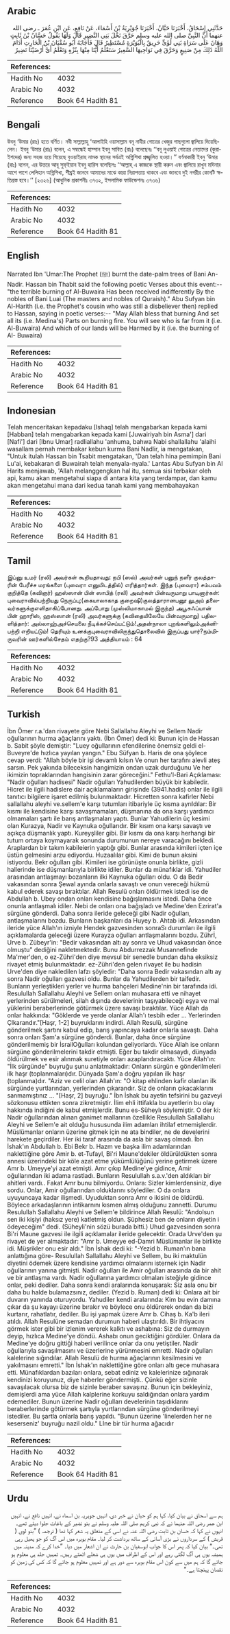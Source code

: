 ## Arabic


<div dir="rtl" lang="ar" style={{fontSize:'larger',backgroundColor:'#f8f9fa',padding:20}}>
حَدَّثَنِي إِسْحَاقُ، أَخْبَرَنَا حَبَّانُ، أَخْبَرَنَا جُوَيْرِيَةُ بْنُ أَسْمَاءَ، عَنْ نَافِعٍ، عَنِ ابْنِ عُمَرَ ـ رضى الله عنهما أَنَّ النَّبِيَّ صلى الله عليه وسلم حَرَّقَ نَخْلَ بَنِي النَّضِيرِ قَالَ وَلَهَا يَقُولُ حَسَّانُ بْنُ ثَابِتٍ وَهَانَ عَلَى سَرَاةِ بَنِي لُؤَىٍّ حَرِيقٌ بِالْبُوَيْرَةِ مُسْتَطِيرُ قَالَ فَأَجَابَهُ أَبُو سُفْيَانَ بْنُ الْحَارِثِ أَدَامَ اللَّهُ ذَلِكَ مِنْ صَنِيعٍ وَحَرَّقَ فِي نَوَاحِيهَا السَّعِيرُ سَتَعْلَمُ أَيُّنَا مِنْهَا بِنُزْهٍ وَتَعْلَمُ أَىَّ أَرْضَيْنَا تَضِيرُ
</div>
<div style={{backgroundColor:'#f8f9fa',padding:20, marginBottom: 10}}><table> <thead> <tr> <th>References:</th> <th></th> </tr> </thead> <tbody><tr><td>Hadith No</td><td>4032</td></tr><tr><td>Arabic No</td><td>4032</td></tr><tr><td>Reference</td><td>Book 64 Hadith 81</td></tr></tbody></table></div>

## Bengali


<div dir="ltr" lang="bn" style={{fontSize:'larger',backgroundColor:'#f8f9fa',padding:20}}>
উবনু ‘উমার (রাঃ) হতে বর্ণিত। নবী সাল্লাল্লাহু ‘আলাইহি ওয়াসাল্লাম বনূ নাযীর গোত্রের খেজুর গাছগুলো জ্বালিয়ে দিয়েছিলেন। ইবনু ‘উমার (রাঃ) বলেন, এ সম্বন্ধেই হাস্সান ইবনু সাবিত (রাঃ) বলেছেনঃ ‘‘বনূ লুওয়াই গোত্রের নেতাদের (কুরাইশদের) জন্য সহজ হয়ে গিয়েছে বুওয়াইরাহ নামক স্থানের সর্বত্রই অগ্নিশিখা প্রজ্জ্বলিত হওয়া।’’ বর্ণনাকারী ইবনু ‘উমার (রাঃ) বলেন, এর উত্তরে আবূ সুফ্ইয়ান ইবনু হারিস বলেছিলঃ ‘‘আল্লাহ্ এ কাজকে স্থায়ী করুন এবং জ্বালিয়ে রাখুন মদিনার আশে পাশে লেলিহান অগ্নিশিখা, শীঘ্রই জানবে আমাদের মাঝে কারা নিরাপত্তায় থাকবে এবং জানবে দুই নগরীর কোনটি ক্ষতিগ্রস্ত হবে।’’ [২৩২৬] (আধুনিক প্রকাশনীঃ ৩৭৩২, ইসলামিক ফাউন্ডেশনঃ ৩৭৩৬)
</div>
<div style={{backgroundColor:'#f8f9fa',padding:20, marginBottom: 10}}><table> <thead> <tr> <th>References:</th> <th></th> </tr> </thead> <tbody><tr><td>Hadith No</td><td>4032</td></tr><tr><td>Arabic No</td><td>4032</td></tr><tr><td>Reference</td><td>Book 64 Hadith 81</td></tr></tbody></table></div>

## English


<div dir="ltr" lang="en" style={{fontSize:'larger',backgroundColor:'#f8f9fa',padding:20}}>
Narrated Ibn 'Umar:The Prophet (ﷺ) burnt the date-palm trees of Bani An-Nadir. Hassan bin Thabit said the following poetic Verses about this event:-- "the terrible burning of Al-Buwaira Has been received indifferently By the nobles of Bani Luai (The masters and nobles of Quraish)." Abu Sufyan bin Al-Harith (i.e. the Prophet's cousin who was still a disbeliever then) replied to Hassan, saying in poetic verses:-- "May Allah bless that burning And set all its (i.e. Medina's) Parts on burning fire. You will see who is far from it (i.e. Al-Buwaira) And which of our lands will be Harmed by it (i.e. the burning of Al- Buwaira)
</div>
<div style={{backgroundColor:'#f8f9fa',padding:20, marginBottom: 10}}><table> <thead> <tr> <th>References:</th> <th></th> </tr> </thead> <tbody><tr><td>Hadith No</td><td>4032</td></tr><tr><td>Arabic No</td><td>4032</td></tr><tr><td>Reference</td><td>Book 64 Hadith 81</td></tr></tbody></table></div>

## Indonesian


<div dir="ltr" lang="id" style={{fontSize:'larger',backgroundColor:'#f8f9fa',padding:20}}>
Telah menceritakan kepadaku [Ishaq] telah mengabarkan kepada kami [Habban] telah mengabarkan kepada kami [Juwairiyah bin Asma'] dari [Nafi'] dari [Ibnu Umar] radliallahu 'anhuma, bahwa Nabi shallallahu 'alaihi wasallam pernah membakar kebun kurma Bani Nadlir, ia mengatakan, "Untuk itulah Hassan bin Tsabit mengatakan, 'Dan telah hina pemimpin Bani Lu'ai, kebakaran di Buwairah telah menyala-nyala.' Lantas Abu Sufyan bin Al Harits menjawab, 'Allah melanggengkan hal itu, semua sisi terbakar oleh api, kamu akan mengetahui siapa di antara kita yang terdampar, dan kamu akan mengetahui mana dari kedua tanah kami yang membahayakan
</div>
<div style={{backgroundColor:'#f8f9fa',padding:20, marginBottom: 10}}><table> <thead> <tr> <th>References:</th> <th></th> </tr> </thead> <tbody><tr><td>Hadith No</td><td>4032</td></tr><tr><td>Arabic No</td><td>4032</td></tr><tr><td>Reference</td><td>Book 64 Hadith 81</td></tr></tbody></table></div>

## Tamil


<div dir="ltr" lang="ta" style={{fontSize:'larger',backgroundColor:'#f8f9fa',padding:20}}>
இப்னு உமர் (ரலி) அவர்கள் கூறியதாவது: நபி (ஸல்) அவர்கள் பனுந் நளீர் குலத்தாரின் பேரீச்ச மரங்களை (புவைரா எனுமிடத்தில்) எரித்தார்கள். இந்த (புவைரா) சம்பவம் குறித்தே (கவிஞர்) ஹஸ்ஸான் பின் ஸாபித் (ரலி) அவர்கள் பின்வருமாறு பாடினார்கள்: புவைராவில்பற்றியது நெருப்பு;(கையாலாகாத குறைஷி)குலத்தாரானபனூ லுஅய் தலைவர்களுக்குஎளிதாகிப்போனது. அப்போது (முஸ்லிமாகாமல் இருந்த) அபூசுஃப்யான் பின் ஹாரிஸ், ஹஸ்ஸான் (ரலி) அவர்களுக்கு (கவிதையிலேயே பின்வருமாறு) பதிலளித்தார்: அல்லாஹ்அச்செயலை நீடிக்கச்செய்யட்டும்!அதன்நாலா புறங்களிலும்அக்னிபற்றி எறியட்டும்! தெரியும் உனக்குபுவைராவிலிருந்துதொலைவில் இருப்பது யார்?நம்மிருவரின் ஊர்களில்சேதம் எதற்கு?93 அத்தியாயம் : 64
</div>
<div style={{backgroundColor:'#f8f9fa',padding:20, marginBottom: 10}}><table> <thead> <tr> <th>References:</th> <th></th> </tr> </thead> <tbody><tr><td>Hadith No</td><td>4032</td></tr><tr><td>Arabic No</td><td>4032</td></tr><tr><td>Reference</td><td>Book 64 Hadith 81</td></tr></tbody></table></div>

## Turkish


<div dir="ltr" lang="tr" style={{fontSize:'larger',backgroundColor:'#f8f9fa',padding:20}}>
İbn Ömer r.a.'dan rivayete göre Nebi Sallallahu Aleyhi ve Sellem Nadir oğullarının hurma ağaçlarını yaktı. (İbn Ömer) dedi ki: Bunun için de Hassan b. Sabit şöyle demiştir: "Luey oğullarının efendilerine önemsiz geldi el-Buveyre'de hızlıca yayılan yangın." Ebu Süfyan b. Haris de ona şöylece cevap verdi: "Allah böyle bir işi devamlı kılsın Ve onun her tarafını alevli ateş sarsın. Pek yakında bileceksin hangimizin ondan uzak durduğunu Ve her ikimizin topraklarından hangisinin zarar göreceğini." Fethu'l-Bari Açıklaması: "Nadir oğulları hadisesi" Nadir oğulları Yahudilerden büyük bir kabiledir. Hicret ile ilgili hadislere dair açıklamaların girişinde (3941.hadis) onlar ile ilgili tanıtıcı bilgilere işaret edilmiş bulunmaktadır. Hicretten sonra kafirler Nebi sallallahu aleyhi ve.sellem'e karşı tutumları itibariyle üç kısma ayrıldılar: Bir kısmı ile kendisine karşı savaşmamaları, düşmanına da ona karşı yardımcı olmamaları şartı ile barış antlaşmaları yaptı. Bunlar Yahudilerin üç kesimi olan Kurazya, Nadir ve Kaynuka oğullarıdır. Bir kısım ona karşı savaştı ve açıkça düşmanlık yaptı. Kureyşliler gibi. Bir kısmı da ona karşı herhangi bir tutum ortaya koymayarak sonunda durumunun nereye varacağını bekledi. Araplardan bir takım kabileierin yaptığı gibi. Bunlar arasında kimileri içten içe üstün gelmesini arzu ediyordu. Huzaalılar gibi. Kimi de bunun aksini istiyordu. Bekr oğulları gibi. Kimileri ise görünüşte onunla birlikte, gizli hallerinde ise düşmanlarıyla birlikte idiler. Bunlar da münafıklar idi. Yahudiler arasından antlaşmayı bozanların ilki Kaynuka oğulları oldu. O da Bedir vakasından sonra Şewal ayında onlarla savaştı ve onun vereceği hükmü kabul ederek savaşı bıraktılar. Allah Resulü onları öldürmek istedi ise de Abdullah b. Ubey ondan onları kendisine bağışlamasını istedi. Daha önce onunla antlaşmalı idiler. Nebi de onları ona bağışladı ve Medine'den Ezrirat'a sürgüne gönderdi. Daha sonra ileride geleceği gibi Nadir oğulları, antlaşmalarını bozdu. Bunların başkanları da Huyey b. Ahtab idi. Arkasından ileride yüce Allah'ın izniyle Hendek gazvesinden sonraSı durumları ile ilgili açıklamalarda geleceği üzere Kurayza oğulları antlaşmalarını bozdu. Zührİ, Urve b. Zübeyr'in: "Bedir vakasından altı ay sonra ve Uhud vakasından önce olmuştu" dediğini nakletmektedir. Bunu Abdurrezzak Musannefinde Ma'mer'den, o ez-Zühri'den diye mevsul bir senedIe bundan daha eksiksiz rivayet etmiş bulunmaktadır. ez-Zühri'den gelen rivayet ile bu hadisin Urve'den diye nakledilen lafzı şöyledir: "Daha sonra Bedir vakasından altı ay sonra Nadir oğulları gazvesi oldu. Bunlar da Yahudilerden bir taifedir. Bunların yerleştikleri yerler ve hurma bahçeleri Medine'nin bir tarafında idi. Resulullah Sallallahu Aleyhi ve Sellem onları muhasara etti ve nihayet yerlerinden sürülmeleri, silah dışında develerinin taşıyabileceği eşya ve mal yüklerini beraberlerinde götürmek üzere savaşı bıraktılar. Yüce Allah da onlar hakkında: "Göklerde ve yerde olanlar Allah'ı tesbih eder ... Yerlerinden Çlkarandır."[Haşr, 1-2] buyruklarını indirdi. Allah Resulü, sürgüne gönderilmek şartını kabul edip, barış yapıncaya kadar onlarla savaştı. Daha sonra onları Şam'a sürgüne gönderdi. Bunlar, daha önce sürgüne gönderilmemiş bir İsrailOğulları kolundan geliyorlardı. Yüce Allah ise onların sürgüne gönderilmelerini takdir etmişti. Eğer bu takdir olmasaydı, dünyada öldürülmek ve esir alınmak suretiyle onları azaplandıracaktı. Yüce Allah'ın: "İlk sürgünde" buyruğu şunu anlatmaktadır: Onların sürgün e gönderilmeleri ilk haşr (toplanmaları)dır. Dünyada Şam'a doğru yapılan ilk haşr (toplanma)dır. "Aziz ve celil olan Allah'ın: "O kitap ehlinden kafir olanları ilk sürgünde yurtlarından, yerlerinden çıkarandır. Siz de onların çıkacaklarını sanmamıştınız ... "[Haşr, 2] buyruğu." İbn İshak bu ayetin tefsirini bu gazveyi sözkonusu ettikten sonra zikretmiştir. İlim ehli ittifakla bu ayetlerin bu olay hakkında indiğini de kabul etmişlerdir. Bunu es-Süheylı söylemiştir. O der ki: Nadir oğullarından alınan ganimet mallarının özellikle Resulullah Sallallahu Aleyhi ve Sellem'e ait olduğu hususunda ilim adamları ihtilaf etmemişlerdir. Müslümanlar onların üzerine gitmek için ne ata bindiler, ne de develerini harekete geçirdiler. Her iki taraf arasında da asla bir savaş olmadı. İbn İshak'ın Abdullah b. Ebi Bekr b. Hazm ve başka ilim adamlarından naklettiğine göre Amir b. et-Tufayl, Bi'ri Maune'dekiler öldürüldükten sonra annesi üzerindeki bir köle azat etme yükümlülüğünü yerine getirmek üzere Amr b. Umeyye'yi azat etmişti. Amr çıkıp Medine'ye gidince, Amir oğullarından iki adama rastladı. Bunların Resulullah s.a.v.'den aldıkları bir ahitleri vardı.. Fakat Amr bunu bilmiyordu. Onlara: Sizler kimlerdensiniz, diye sordu. Onlar, Amir oğullarından olduklarını söylediler. O da onlara uyuyuncaya kadar ilişmedi. Uyuduktan sonra Amr o ikisini de öldürdü. Böylece arkadaşlarının intikarnını kısmen almış olduğunu zannetti. Durumu Resulullah Sallallahu Aleyhi ve Sellem'e bildirince Allah Resulü: "Andolsun sen iki kişiyi (haksız yere) katletmiş oldun. Şüphesiz ben de onların diyetin i ödeyeceğim" dedi. (Süheyli'nin sözü burada bitti.) Uhud gazvesinden sonra Bi'ri Maune gazvesi ile ilgili açıklamalar ileride gelecektir. Orada Urve'den şu rivayet de yer almaktadır: "Amr b. Umeyye ed-Damri Müslümanlar ile birlikte idi. Müşrikler onu esir aldı." İbn İshak dedi ki: "-Yezid b. Ruman'ın bana anlattığına göre- Resulullah Sallallahu Aleyhi ve Sellem, bu iki maktulün diyetini ödemek üzere kendisine yardımcı olmalarını isternek için Nadir oğullarının yanına gitmişti. Nadir oğulları ile Amir oğulları arasında da bir ahit ve bir antlaşma vardı. Nadir oğullarına yardımcı olmaları isteğiyle gidince onlar, peki dediler. Daha sonra kendi aralarında konuşarak: Siz asla onu bir daha bu halde bulamazsınız, dediler. (Yezid b. Ruman) dedi ki: Onlara ait bir duvarın yanında oturuyordu. Yahudiler kendi aralarında: Kim bu evin damına çıkar da şu kayayı üzerine bırakır ve böylece onu öldürerek ondan da bizi kurtarır, rahatlatır, dediler. Bu işi yapmak üzere Amr b. Cihaş b. Ka'b ileri atıldı. Allah Resulüne semadan durumun haberi ulaştırıldı. Bir ihtiyacını görmek ister gibi bir izlenim vererek kalktı ve ashabına: Siz de durmayın deyip, hızlıca Medine'ye döndü. Ashabı onun geciktiğini gördüler. Onlara da Medine'ye doğru gittiği haberi verilince onlar da onu yetiştiler. Nadir oğullarıyla savaşılmasını ve üzerlerine yürünmesini emretti. Nadir oğulları kalelerine sığındılar. Allah Resulü de hurma ağaçlarının kesilmesini ve yakılmasını emretti." İbn İshak'ın naklettiğine göre onları altı gece muhasara etti. Münafıklardan bazıları onlara, sebat ediniz ve kalelerinize sığınarak kendinizi koruyunuz, diye haberler göndermişti.. Çünkü eğer sizinle savaşılacak olursa biz de sizinle beraber savaşınz. Bunun için bekleyiniz, demişlerdi ama yüce Allah kalplerine korkuyu saldığından onlara yardım edemediler. Bunun üzerine Nadir oğulları develerinin taşıdıklarını beraberlerinde götürmek şartıyla yurtlarından sürgüne gönderilmeyi istediler. Bu şartla onlarla barış yapıldı. "Bunun üzerine 'linelerden her ne keserseniz' buyruğu nazil oldu." LIne bir tür hurma ağacıdır
</div>
<div style={{backgroundColor:'#f8f9fa',padding:20, marginBottom: 10}}><table> <thead> <tr> <th>References:</th> <th></th> </tr> </thead> <tbody><tr><td>Hadith No</td><td>4032</td></tr><tr><td>Arabic No</td><td>4032</td></tr><tr><td>Reference</td><td>Book 64 Hadith 81</td></tr></tbody></table></div>

## Urdu


<div dir="rtl" lang="ur" style={{fontSize:'larger',backgroundColor:'#f8f9fa',padding:20}}>
ہم سے اسحاق نے بیان کیا، کہا ہم کو حبان نے خبر دی، انہیں جویریہ بن اسماء نے، انہیں نافع نے، انہیں ابن عمر رضی اللہ عنہما نے کہ نبی کریم صلی اللہ علیہ وسلم نے بنو نضیر کے باغات جلوا دیئے تھے۔ انہوں نے کہا کہ حسان بن ثابت رضی اللہ عنہ نے اسی کے متعلق یہ شعر کہا تھا ( ترجمہ ) ”بنو لوی ( قریش ) کے سرداروں نے بڑی آسانی کے ساتھ برداشت کر لیا۔ مقام بویرہ میں اس آگ کو جو پھیل رہی تھی۔“ بیان کیا کہ پھر اس کا جواب ابوسفیان بن حارث نے ان اشعار میں دیا۔ ”خدا کرے کہ مدینہ میں ہمیشہ یوں ہی آگ لگتی رہے اور اس کے اطراف میں یوں ہی شعلے اٹھتے رہیں۔ تمہیں جلد ہی معلوم ہو جائے گا کہ ہم میں سے کون اس مقام بویرہ سے دور ہے اور تمہیں معلوم ہو جائے گا کہ کس کی زمین کو نقصان پہنچتا ہے۔“
</div>
<div style={{backgroundColor:'#f8f9fa',padding:20, marginBottom: 10}}><table> <thead> <tr> <th>References:</th> <th></th> </tr> </thead> <tbody><tr><td>Hadith No</td><td>4032</td></tr><tr><td>Arabic No</td><td>4032</td></tr><tr><td>Reference</td><td>Book 64 Hadith 81</td></tr></tbody></table></div>